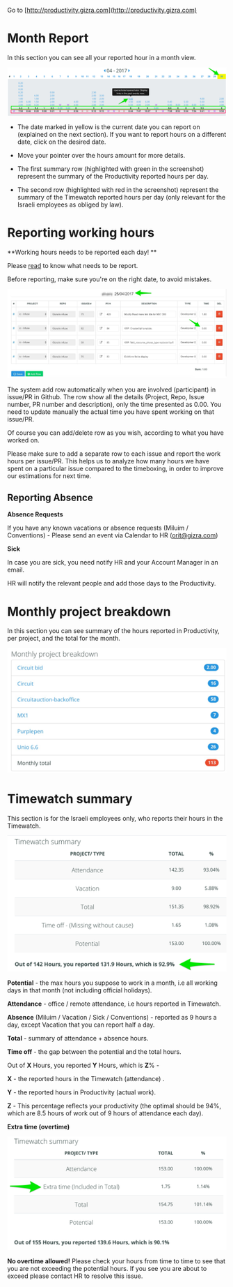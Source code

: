 Go to [http://productivity.gizra.com](http://productivity.gizra.com)

# Month Report

In this section you can see all your reported hour in a month view.

![](/images/productivity/month_report.jpg)

* The date marked in yellow is the current date you can report on \(explained on the next section\). If you want to report hours on a different date, click on the desired date.

* Move your pointer over the hours amount for more details.

* The first summary row \(highlighted with green in the screenshot\) represent the summary of the Productivity reported hours per day.

* The second row \(highlighted with red in the screenshot\) represent the summary of the Timewatch reported hours per day \(only relevant for the Israeli employees as obliged by law\).

# Reporting working hours

**Working hours needs to be reported each day! **

Please [read](https://www.thegizraway.com/productivity.html) to know what needs to be report.

Before reporting, make sure you're on the right date, to avoid mistakes.

![](/images/productivity/report_working_hours.jpg)

The system add row automatically when you are involved \(participant\) in issue/PR in Github. The row show all the details \(Project, Repo, Issue number, PR number and description\), only the time presented as 0.00. You need to update manually the actual time you have spent working on that issue/PR.

Of course you can add/delete row as you wish, according to what you have worked on.

Please make sure to add a separate row to each issue and report the work hours per issue/PR. This helps us to analyze how many hours we have spent on a particular issue compared to the timeboxing, in order to improve our estimations for next time.

## Reporting Absence

**Absence Requests**

If you have any known vacations or absence requests \(Miluim / Conventions\) -  Please send an event via Calendar to HR \(orit@gizra.com\)

**Sick**

In case you are sick, you need notify HR and your Account Manager in an email.

HR will notify the relevant people and add those days to the Productivity.

# Monthly project breakdown

In this section you can see summary of the hours reported in Productivity, per project, and the total for the month.

![](/images/productivity/month_breakdown.jpg)

# Timewatch summary

This section is for the Israeli employees only, who reports their hours in the Timewatch.

![](/images/productivity/timewatch_summary.jpg)

**Potential** - the max hours you suppose to work in a month, i.e all working days in that month \(not including official holidays\).

**Attendance** - office / remote attendance, i.e hours reported in Timewatch.

**Absence** \(Miluim / Vacation / Sick / Conventions\) - reported as 9 hours a day, except Vacation that you can report half a day.

**Total** - summary of attendance + absence hours.

**Time off** - the gap between the potential and the total hours.

Out of **X** Hours, you reported **Y** Hours, which is **Z**% -

**X** - the reported hours in the Timewatch \(attendance\) .

**Y** - the reported hours in Productivity \(actual work\).

**Z** - This percentage reflects your productivity \(the optimal should be 94%, which are 8.5 hours of work out of 9 hours of attendance each day\).

**Extra time \(overtime\)**

![](/images/productivity/extra_time.jpg)

**No overtime allowed!** Please check your hours from time to time to see that you are not exceeding the potential hours. If you see you are about to exceed please contact HR to resolve this issue.

